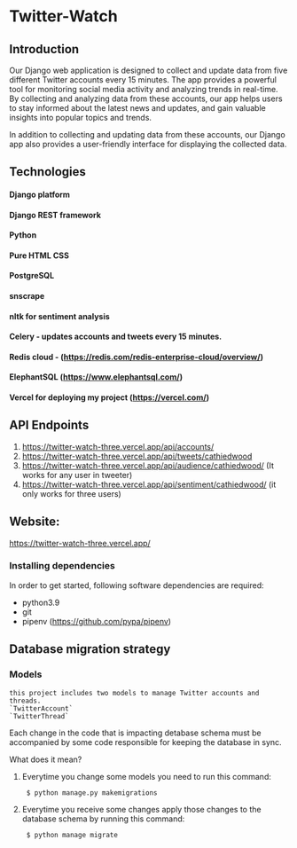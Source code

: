 # Twitter-Watch

## Introduction
Our Django web application is designed to collect and update data from five different Twitter accounts every 15 minutes. The app provides a powerful tool for monitoring social media activity and analyzing trends in real-time. By collecting and analyzing data from these accounts, our app helps users to stay informed about the latest news and updates, and gain valuable insights into popular topics and trends.

In addition to collecting and updating data from these accounts, our Django app also provides a user-friendly interface for displaying the collected data.

## Technologies

#### Django platform  
#### Django REST framework
#### Python
#### Pure HTML CSS 
#### PostgreSQL 
#### snscrape
#### nltk for sentiment analysis
#### Celery - updates accounts and tweets every 15 minutes.
#### Redis cloud - (https://redis.com/redis-enterprise-cloud/overview/)
#### ElephantSQL (https://www.elephantsql.com/)
#### Vercel for deploying my project (https://vercel.com/)
    
    
    
    
## API Endpoints

1) https://twitter-watch-three.vercel.app/api/accounts/
2) https://twitter-watch-three.vercel.app/api/tweets/cathiedwood
3) https://twitter-watch-three.vercel.app/api/audience/cathiedwood/ (It works for any user in tweeter)
4) https://twitter-watch-three.vercel.app/api/sentiment/cathiedwood/ (it only works for three users)

## Website:
https://twitter-watch-three.vercel.app/


### Installing dependencies

In order to get started, following software dependencies are required:

* python3.9
* git
* pipenv (https://github.com/pypa/pipenv)


## Database migration strategy

### Models
    this project includes two models to manage Twitter accounts and threads.
    `TwitterAccount`
    `TwitterThread`
Each change in the code that is impacting detabase schema
must be accompanied by some code responsible for keeping the database in sync.

What does it mean?

1) Everytime you change some models
    you need to run this command:

        $ python manage.py makemigrations

2) Everytime you receive some changes
   apply those changes to the database schema by running this command:

        $ python manage migrate



